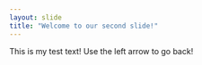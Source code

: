 ```yaml
---
layout: slide
title: "Welcome to our second slide!"
---
```

This is my test text!
Use the left arrow to go back!

